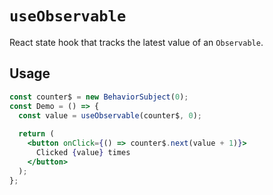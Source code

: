 # `useObservable`

React state hook that tracks the latest value of an `Observable`.


## Usage

```jsx
const counter$ = new BehaviorSubject(0);
const Demo = () => {
  const value = useObservable(counter$, 0);
  
  return (
    <button onClick={() => counter$.next(value + 1)}>
      Clicked {value} times
    </button>
  );
};
```
